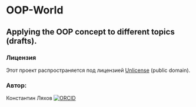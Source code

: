 # OOP-World

## Applying the OOP concept to different topics (drafts).

### Лицензия  
Этот проект распространяется под лицензией [Unlicense](https://unlicense.org) (public domain).

### Автор:
Константин Ляхов [![ORCID](https://img.shields.io/badge/ORCID-0009--0006--7286--4803-blue)](https://orcid.org/0009-0006-7286-4803)

